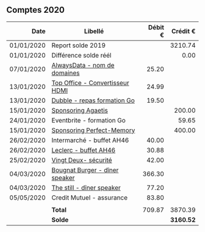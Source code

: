 
## Comptes 2020

| Date       | Libellé                                                                            | Débit €   | Crédit €  |
|-----------:|------------------------------------------------------------------------------------|----------:|----------:|
| 01/01/2020 | Report solde 2019                                                                  |           |   3210.74 |
| 01/01/2020 | Différence solde réél                                                              |           |      0.00 |
| 07/01/2020 | [AlwaysData - nom de domaines](invoices/in/202001_03_alwaysdata.pdf)               |     25.20 |           |
| 13/01/2020 | [Top Office - Convertisseur HDMI](invoices/2020/invoices/202001_01_topoffice.pdf)  |     24.99 |           |
| 13/01/2020 | [Dubble - repas formation Go](invoices/in/202001_02_dubble.pdf)                    |     19.50 |           |
| 15/01/2020 | [Sponsoring Agaetis](../2019/invoices/out/201912_02_agaetis.pdf)                           |           |    200.00 |
| 24/01/2020 | Eventbrite - formation Go                                                          |           |     59.65 |
| 15/01/2020 | [Sponsoring Perfect-Memory](invoices/out/201912_06_koolog.pdf)                     |           |    400.00 |
| 26/02/2020 | Intermarché - buffet AH46                                                          |     40.00 |           |
| 26/02/2020 | [Leclerc - buffet AH46](invoices/in/202002_01_leclerc.pdf)                        |     30.88 |           |
| 25/02/2020 | [Vingt Deux- sécurité](invoices/in/202002_02_vingtdeux.pdf)                       |     42.00 |           |
| 04/03/2020 | [Bougnat Burger - dîner speaker](invoices/in/202003_01_bougnatburger.pdf)         |    366.30 |           |
| 04/03/2020 | [The still - dîner speaker](invoices/in/202003_02_still.pdf)                      |     77.20 |           |
| 05/05/2020 | Credit Mutuel - assurance                                                          |     83.80 |           |
|            |                                                                                    |           |           |
|            |                                                                          **Total** |    709.87 |   3870.39 |
|            |                                                                          **Solde** |           |**3160.52**|

